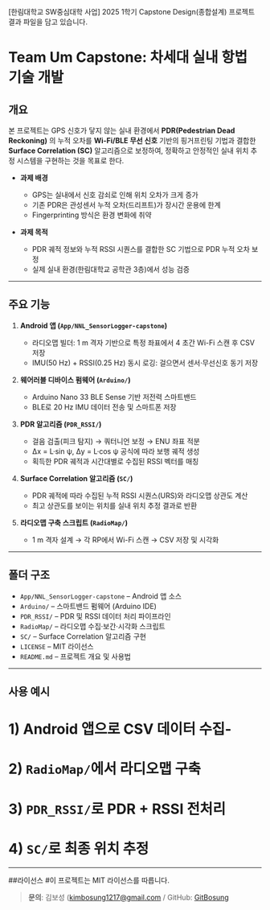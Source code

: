 [한림대학교 SW중심대학 사업] 2025 1학기 Capstone Design(종합설계) 프로젝트 결과 파일을 담고 있습니다.

# Team Um Capstone: 차세대 실내 항법 기술 개발

## 개요
본 프로젝트는 GPS 신호가 닿지 않는 실내 환경에서 **PDR(Pedestrian Dead Reckoning)** 의 누적 오차를 **Wi-Fi/BLE 무선 신호** 기반의 핑거프린팅 기법과 결합한 **Surface Correlation (SC)** 알고리즘으로 보정하여, 정확하고 안정적인 실내 위치 추정 시스템을 구현하는 것을 목표로 한다. 


- **과제 배경**  
  - GPS는 실내에서 신호 감쇠로 인해 위치 오차가 크게 증가  
  - 기존 PDR은 관성센서 누적 오차(드리프트)가 장시간 운용에 한계  
  - Fingerprinting 방식은 환경 변화에 취약  

- **과제 목적**  
  - PDR 궤적 정보와 누적 RSSI 시퀀스를 결합한 SC 기법으로 PDR 누적 오차 보정  
  - 실제 실내 환경(한림대학교 공학관 3층)에서 성능 검증  

---

## 주요 기능
1. **Android 앱 (`App/NNL_SensorLogger-capstone`)**  
   - 라디오맵 빌더: 1 m 격자 기반으로 특정 좌표에서 4 초간 Wi-Fi 스캔 후 CSV 저장  
   - IMU(50 Hz) + RSSI(0.25 Hz) 동시 로깅: 걸으면서 센서·무선신호 동기 저장  

2. **웨어러블 디바이스 펌웨어 (`Arduino/`)**  
   - Arduino Nano 33 BLE Sense 기반 저전력 스마트밴드  
   - BLE로 20 Hz IMU 데이터 전송 및 스마트폰 저장  

3. **PDR 알고리즘 (`PDR_RSSI/`)**  
   - 걸음 검출(피크 탐지) → 쿼터니언 보정 → ENU 좌표 적분  
   - Δx = L·sin ψ, Δy = L·cos ψ 공식에 따라 보행 궤적 생성
   - 획득한 PDR 궤적과 시간대별로 수집된 RSSI 벡터를 매칭

4. **Surface Correlation 알고리즘 (`SC/`)**  
   - PDR 궤적에 따라 수집된 누적 RSSI 시퀀스(URS)와 라디오맵 상관도 계산  
   - 최고 상관도를 보이는 위치를 실내 위치 추정 결과로 반환  

5. **라디오맵 구축 스크립트 (`RadioMap/`)**  
   - 1 m 격자 설계 → 각 RP에서 Wi-Fi 스캔 → CSV 저장 및 시각화  

---

## 폴더 구조
- `App/NNL_SensorLogger-capstone`  – Android 앱 소스  
- `Arduino/`  – 스마트밴드 펌웨어 (Arduino IDE)  
- `PDR_RSSI/`  – PDR 및 RSSI 데이터 처리 파이프라인  
- `RadioMap/`  – 라디오맵 수집·보간·시각화 스크립트  
- `SC/`  – Surface Correlation 알고리즘 구현  
- `LICENSE`  – MIT 라이선스  
- `README.md`  – 프로젝트 개요 및 사용법  

---

## 사용 예시
# 1) Android 앱으로 CSV 데이터 수집-
# 2) `RadioMap/`에서 라디오맵 구축
# 3) `PDR_RSSI/`로 PDR + RSSI 전처리
# 4) `SC/`로 최종 위치 추정

---
##라이선스
#이 프로젝트는 MIT 라이선스를 따릅니다.

> **문의**: 김보성 (kimbosung1217@gmail.com / GitHub: [GitBosung](https://github.com/GitBosung)
